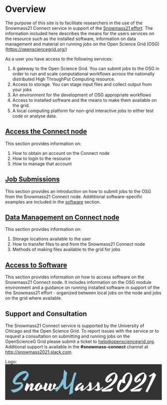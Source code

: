 # Overview

The purpose of this site is to facilitate researchers in the use of the Snowmass21 Connect service in support of the [Snowmass21 effort](https://snowmass21.org/). The information included here describes the means for the users services on the resource such as the installed software, information on data management and material on running jobs on the Open Science Grid (OSG) (https://opensciencegrid.org/)

As a user you have access to the following services:
1. A gateway to the Open Science Grid. You can submit jobs to the OSG in order to run and scale computational workflows acroos the nationally distributed High ThroughPut Computing resource.
2. Access to storage. You can stage input files and collect output from your jobs
3. An environment for the development of OSG appropriate workflows
4. Access to installed software and the means to make them available on the grid.
5. A local computing platform for non-grid interactive jobs to either test code or analyse data. 
  
## [Access the Connect node](accounting.md)

This section provides information on:

1. How to obtain an account on the Connect node
2. How to login to the resource
3. How to manage that account  

## [Job Submissions](job_submission.md)

This section provides an introduction on how to submit jobs to the OSG from the Snowmass21 Connect node. Addittional software-specific examples are included in the [software](#Access-to-Software) section.

## [Data Management on Connect node](data_management_main.md)

This section provides information on:

1. Storage locations available to the user
2. How to transfer files to and from the Snowmass21 Connect node
3. Methods of making files available to the grid for jobs
                   
## [Access to Software](software.md)

This section provides information on how to access software on the Snowmass21 Connect node. It includes information on the OSG module environment and a guidance on  running installed software in support of the the Snowmass21 effort - organized between local jobs on the node and jobs on the grid where available.

## Support and Consultation

The Snowmass21 Connect service is supported by the University of Chicago and the Open Science Grid. To report issues with the service or to request a consultation on submitting and running jobs on the OpenScienceG Grid please submit a ticket to <help@opensciencegrid.org>. Additional support is available in the **#snowmass-connect** channel at http://snowmass2021.slack.com.

Logo: ![Alt](/snowmass2021_logo.png)


